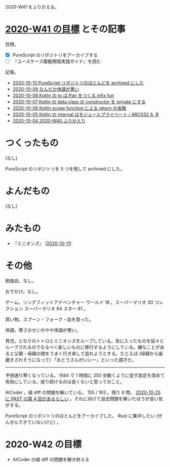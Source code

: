 2020-W41 をふりかえる。

# [2020-W41 の目標][2020-10-04] とその記事

目標。

- [x] PureScript のリポジトリをアーカイブする
- [ ] 『ユースケース駆動開発実践ガイド』を読む

記事。

- [2020-10-10 PureScript リポジトリのほとんどを archived にした][2020-10-10]
- [2020-10-09 なんだか体調が悪い][2020-10-09]
- [2020-10-08 Kotlin の to は Pair をつくる infix fun][2020-10-08]
- [2020-10-07 Kotlin の data class の constructor を private にする][2020-10-07]
- [2020-10-06 Kotlin scope function による return の省略][2020-10-06]
- [2020-10-05 Kotlin の internal はモジュールプライベート / ARC032 A, B][2020-10-05]
- [2020-10-04 2020-W40 ふりかえり][2020-10-04]

# つくったもの

(なし)

PureScript のリポジトリを 5 つを残して archived にした。

# よんだもの

(なし)

# みたもの

- 『ミニオンズ』 ([2020-10-11][])

# その他

勉強会。なし。

おでかけ。なし。

ゲーム。リングフィットアドベンチャー ワールド 18 。スーパーマリオ 3D コレクション スーパーマリオ 64 スター 81 。

買い物。スプーン・フォーク・皿を買った。

体調。寒さのせいかやや体調が悪い。

育児。となりのトトロとミニオンズをループしている。気に入ったものを延々とループされるのでなるべく新しいものに移行するようにしている。嫌なことがあると父親・母親の間をうまく行き来して逃れようとする。たとえば (母親から歯磨きされそうになって) 「おとうさんがいいー」といった調子だ。

---

予想通り寒くなっている。 fitbit で 1 時間に 250 歩動くように促す設定を改めて有効にしている。座り続けるのは良くないと思ってのこと。

AtCoder 。緑 diff の問題を解いている。 155 / 163 。残り 8 問。 [2020-10-25 に PAST の第 4 回があるらしい](https://past.atcoder.jp/) 。それに向けて過去問題を解いたほうが良い気がする。

PureScript のリポジトリのほとんどをアーカイブした。 Rust に集中したい (ぜんぜんできていないけど) 。

# 2020-W42 の目標

- AtCoder の緑 diff の問題を解き終える

[2020-10-04]: https://blog.bouzuya.net/2020/10/04/
[2020-10-05]: https://blog.bouzuya.net/2020/10/05/
[2020-10-06]: https://blog.bouzuya.net/2020/10/06/
[2020-10-07]: https://blog.bouzuya.net/2020/10/07/
[2020-10-08]: https://blog.bouzuya.net/2020/10/08/
[2020-10-09]: https://blog.bouzuya.net/2020/10/09/
[2020-10-10]: https://blog.bouzuya.net/2020/10/10/
[2020-10-11]: https://blog.bouzuya.net/2020/10/11/
